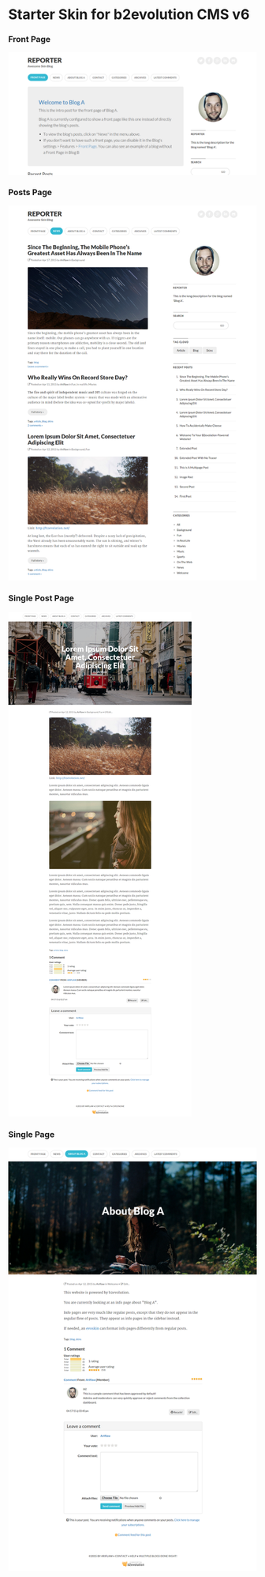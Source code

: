 # Starter Skin for b2evolution CMS v6


### Front Page

![disp=front](skinshot_front.png)

### Posts Page

![disp=posts](skinshot_posts.png)

### Single Post Page

![disp=single](skinshot_single.png)

### Single Page

![disp=single](skinshot_page.png)
